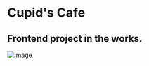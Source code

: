 # Cupid's Cafe

## Frontend project in the works.

![image](https://github.com/urvashii-b/CupidsCafe/assets/130129236/b7c2ce8c-50c8-42e3-832f-7891e2d3f924)


